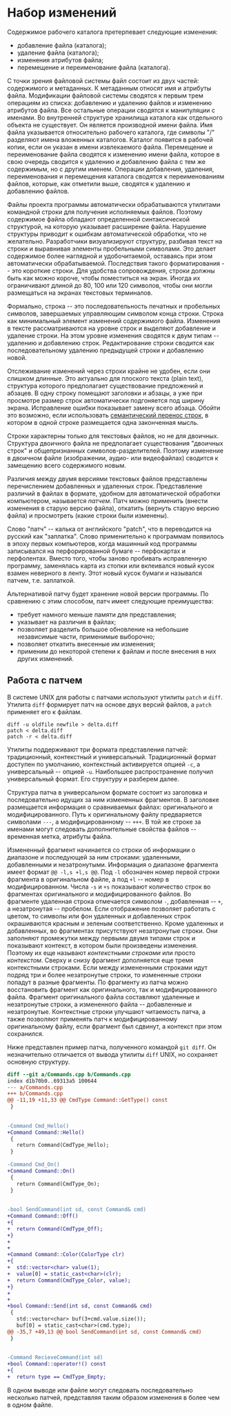# Набор изменений


<!-- Изменение файловой системы -->

Содержимое рабочего каталога претерпевает следующие изменения:
* добавление файла (каталога);
* удаление файла (каталога);
* изменения атрибутов файла;
* перемещение и переименование файла (каталога).

<!-- Базовые операции над ФС -->
С точки зрения файловой системы файл состоит из двух частей: содержимого и метаданных.
К метаданным относят имя и атрибуты файла.
Модификации файловой системы сводятся к первым трем операциям из списка: добавлению и удалению файлов и изменению атрибутов файла.
Все остальные операции сводятся к манипуляции с именами.
Во внутренней структуре хранилища каталога как отдельного объекта не существует.
Он является производной имени файла.
Имя файла указывается относительно рабочего каталога, где символы "/" разделяют имена вложенных каталогов.
Каталог появится в рабочей копии, если он указан в имени извлекаемого файла.
Перемещение и переименование файла сводятся к изменению имени файла, которое в свою очередь сводится к удалению и добавлению файла с тем же содержимым, но с другим именем.
Операции добавления, удаления, переименования и перемещения каталога сводятся к переименованиям файлов, которые, как отметили выше, сводятся к удалению и добавлению файлов.

<!-- Короткие строки -->
Файлы проекта программы автоматически обрабатываются утилитами командной строки для получения исполняемых файлов.
Поэтому содержимое файла обладают определенной синтаксической структурой, на которую указывает расширение файла.
Нарушение структуры приводит к ошибкам автоматической обработки, что не желательно.
Разработчики визуализируют структуру, разбивая текст на строки и выравнивая элементы пробельными символами.
Это делает содержимое более наглядной и удобочитаемой, оставаясь при этом автоматически обрабатываемой.
Последствия такого форматирования -- это короткие строки.
Для удобства сопровождения, строки должны быть как можно короче, чтобы поместиться на экран.
Иногда их ограничивают длиной до 80, 100 или 120 символов, чтобы они могли размещаться на экранах текстовых терминалов.

<!-- Строка как минимальный элемент для отслеживания изменений -->
Формально, строка -- это последовательность печатных и пробельных символов, завершаемых управляющим символом конца строки.
Строка как минимальный элемент изменений содержимого файла.
Изменения в тексте рассматриваются на уровне строк и выделяют добавление и удаление строки.
На этом уровне изменения сводятся к двум типам -- удалению и добавлению строк.
Редактирование строки сводится как последовательному удалению предыдущей строки и добавлению новой.

<!-- Размещение предложений в отдельных строках -->
Отслеживание изменений через строки крайне не удобен, если они слишком длинные.
Это актуально для плоского текста (plain text), структура которого предполагает существование предложений и абзацев.
В одну строку помещают заголовки и абзацы, а уже при просмотре размер строк автоматически подгоняется под ширину экрана.
Исправление ошибки показывает замену всего абзаца.
Обойти это возможно, если использовать [семантический перенос строк](https://rhodesmill.org/brandon/2012/one-sentence-per-line/), в котором в одной строке размещается одна законченная мысль.

<!-- Изменение двоичных файлов -->
Строки характерны только для текстовых файлов, но не для двоичных.
Структура двоичного файла не предполагает существования "двоичных строк" и общепризнанных символов-разделителей.
Поэтому изменение в двоичном файле (изображении, аудио- или видеофайлах) сводится к замещению всего содержимого новым.

<!-- Что такое патч -->
Различия между двумя версиями текстовых файлов представлены перечислением добавленных и удаленных строк.
Представление различий в файлах в формате, удобном для автоматической обработки компьютером, называется *патчем*.
Патч можно применить (внести изменения в старую версию файла), откатить (вернуть старую версию файла) и просмотреть (какие строки были изменены).

<!-- Этимология слова -->
Слово "патч" -- калька от английского "patch", что в переводится на русский как "заплатка".
Слово применительно к программам появилось в эпоху первых компьютеров, когда машинный код программы записывался на перфорированной бумаге -- перфокартах и перфолентах.
Вместо того, чтобы заново пробивать исправленную программу, заменялась карта из стопки или вклеивался новый кусок взамен неверного в ленту.
Этот новый кусок бумаги и назывался патчем, т.е. заплаткой.

<!-- Преимущества патча -->
Альтернативой патчу будет хранение новой версии программы.
По сравнению с этим способом, патч имеет следующие преимущества:
* требует намного меньше памяти для представления;
* указывает на различия в файлах;
* позволяет разделить большое обновление на небольшие независимые части, применимые выборочно;
* позволяет откатить внесенные им изменения;
* применим до некоторой степени к файлам и после внесения в них других изменений.


## Работа с патчем

<!-- Формирование и применение патчей -->
В системе UNIX для работы с патчами используют утилиты `patch` и `diff`.
Утилита `diff` формирует патч на основе двух версий файлов, а `patch` применяет его к файлам.

``` shell
diff -u oldfile newfile > delta.diff
patch < delta.diff
patch -r < delta.diff
```

Утилиты поддерживают три формата представления патчей: традиционный, контекстный и универсальный.
Традиционный формат доступен по умолчанию, контекстный активируется опцией `-c`, а универсальный -- опцией `-u`.
Наибольшее распространение получил универсальный формат.
Его структуру и разберем далее.

<!-- Универсальный формат патча -->
Структура патча в универсальном формате состоит из заголовка и последовательно идущих за ним измененных фрагментов.
В заголовке размещается информация о сравниваемых файлах: оригинального и модифицированного.
Путь к оригинальному файлу предваряется символами `---`, а модифицированному -- `+++`.
В той же строке за именами могут следовать дополнительные свойства файлов -- временная метка, атрибуты файла.

<!--
Измененные фрагменты содержат удаленные, добавленные и незатронутые соседние строки, также называемые контекстными.
-->
Измененный фрагмент начинается со строки об информации о диапазоне и последующей за ним строками: удаленными, добавленными и незатронутыми.
Информация о диапазоне фрагмента имеет формат `@@ -l,s +l,s @@`.
Под `-l` обозначен номер первой строки фрагмента в оригинальном файле, а под `+l` -- номер в модифицированном.
Числа `-s` и `+s` показывают количество строк во фрагментах оригинального и модифицированного файлов.
Во фрагменте удаленная строка отмечается символом `-`, добавленная -- `+`, а незатронутая -- пробелом.
Если отображение позволяет работать с цветом, то символы или фон удаленных и добавленных строк окрашиваются красным и зеленым соответственно.
Кроме удаленных и добавленных, во фрагментах присутствуют незатронутые строки.
Они заполняют промежутки между первыми двумя типами строк и показывают контекст, в котором были произведены изменения.
Поэтому их еще называют *контекстными строками* или просто *контекстом*.
Сверху и снизу фрагмент дополняется еще тремя контекстными строками.
Если между измененными строками идут подряд три и более незатронутые строки, то измененные строки попадут в разные фрагменты.
По фрагменту из патча можно восстановить фрагмент как оригинального, так и модифицированного файла.
Фрагмент оригинального файла составляют удаленные и незатронутые строки, а измененного файла -- добавленные и незатронутые.
Контекстные строки улучшают читаемость патча, а также позволяют применять патч к модифицированному оригинальному файлу, если фрагмент был сдвинут, а контекст при этом сохранился.

Ниже представлен пример патча, полученного командой `git diff`.
Он незначительно отличается от вывода утилиты `diff` UNIX, но сохраняет основную структуру.

``` diff
diff --git a/Commands.cpp b/Commands.cpp
index d1b70b0..69313a5 100644
--- a/Commands.cpp
+++ b/Commands.cpp
@@ -11,19 +11,33 @@ CmdType Command::GetType() const
 }
 
 
-Command Cmd_Hello()
+Command Command::Hello()
 {
   return Command(CmdType_Hello);
 }
 
-Command Cmd_On()
+Command Command::On()
 {
   return Command(CmdType_On);
 }
 
 
-bool SendCommand(int sd, const Command& cmd)
+Command Command::Off()
+{
+  return Command(CmdType_Off);
+}
+
+
+Command Command::Color(ColorType clr)
+{
+  std::vector<char> value(1);
+  value[0] = static_cast<char>(clr);
+  return Command(CmdType_Color, value);
+}
+
+
+bool Command::Send(int sd, const Command& cmd)
 {
   std::vector<char> buf(3+cmd.value.size());
   buf[0] = static_cast<char>(cmd.type);
@@ -35,7 +49,13 @@ bool SendCommand(int sd, const Command& cmd)
 }
 
 
-Command RecieveCommand(int sd)
+bool Command::operator!() const
+{
+  return type == CmdType_Empty;
```

В одном выводе или файле могут следовать последовательно несколько патчей, представляя таким образом изменения в более чем в одном файле.
